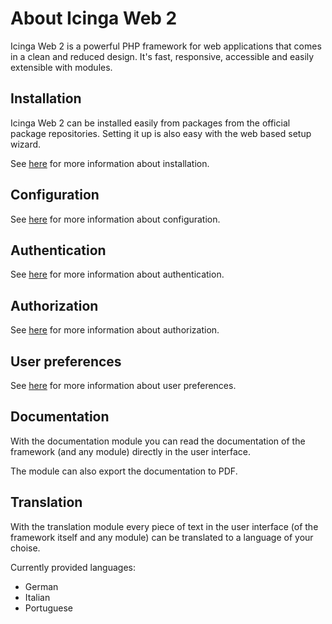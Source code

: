 # <a id="about"></a> About Icinga Web 2

Icinga Web 2 is a powerful PHP framework for web applications that comes in a clean and reduced design.
It's fast, responsive, accessible and easily extensible with modules.

## <a id="about-installation"></a> Installation

Icinga Web 2 can be installed easily from packages from the official package repositories.
Setting it up is also easy with the web based setup wizard.

See [here](installation#installation) for more information about installation.

## <a id="about-configuration"></a> Configuration

See [here](configuration#configuration) for more information about configuration.

## <a id="about-authentication"></a> Authentication

See [here](authentication#authentication) for more information about authentication.

## <a id="about-authorization"></a> Authorization

See [here](security#security) for more information about authorization.

## <a id="about-preferences"></a> User preferences

See [here](preferences#preferences) for more information about user preferences.

## <a id="about-documentation"></a> Documentation

With the documentation module you can read the documentation of the framework (and any module) directly in the user interface.

The module can also export the documentation to PDF.

## <a id="about-translation"></a> Translation

With the translation module every piece of text in the user interface (of the framework itself and any module) can be translated to a language of your choise.

Currently provided languages:

* German
* Italian
* Portuguese
